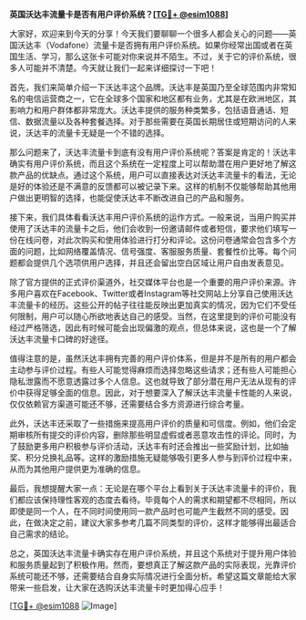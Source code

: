 **英国沃达丰流量卡是否有用户评价系统？[[TG💪+ @esim1088](https://t.me/s/esim1088)]**

大家好，欢迎来到今天的分享！今天我们要聊聊一个很多人都会关心的问题——英国沃达丰（Vodafone）流量卡是否拥有用户评价系统。如果你经常出国或者在英国生活、学习，那么这张卡可能对你来说并不陌生。不过，关于它的评价系统，很多人可能并不清楚。今天就让我们一起来详细探讨一下吧！

首先，我们来简单介绍一下沃达丰这个品牌。沃达丰是英国乃至全球范围内非常知名的电信运营商之一，它在全球多个国家和地区都有业务，尤其是在欧洲地区，其影响力和用户群体都非常庞大。沃达丰提供的服务种类繁多，包括语音通话、短信、数据流量以及各种套餐选择。对于那些需要在英国长期居住或短期访问的人来说，沃达丰的流量卡无疑是一个不错的选择。

那么问题来了，沃达丰流量卡到底有没有用户评价系统呢？答案是肯定的！沃达丰确实有用户评价系统，而且这个系统在一定程度上可以帮助潜在用户更好地了解这款产品的优缺点。通过这个系统，用户可以直接表达对沃达丰流量卡的看法，无论是好的体验还是不满意的反馈都可以被记录下来。这样的机制不仅能够帮助其他用户做出更明智的选择，也能促使沃达丰不断改进自己的产品和服务。

接下来，我们具体看看沃达丰用户评价系统的运作方式。一般来说，当用户购买并使用了沃达丰的流量卡之后，他们会收到一份邀请邮件或者短信，要求他们填写一份在线问卷，对此次购买和使用体验进行打分和评论。这份问卷通常会包含多个方面的问题，比如网络覆盖情况、信号强度、客服服务质量、套餐性价比等。每个问题都会提供几个选项供用户选择，并且还会留出空白区域让用户自由发表意见。

除了官方提供的正式评价渠道外，社交媒体平台也是一个重要的用户评价来源。许多用户喜欢在Facebook、Twitter或者Instagram等社交网站上分享自己使用沃达丰流量卡的经历。这些公开的帖子往往能反映出更加真实的情况，因为它们不受任何限制，用户可以随心所欲地表达自己的感受。当然，在这里提到的评价可能没有经过严格筛选，因此有时候可能会出现偏激的观点，但总体来说，这也是一个了解沃达丰流量卡口碑的好途径。

值得注意的是，虽然沃达丰拥有完善的用户评价体系，但是并不是所有的用户都会主动参与评价过程。有些人可能觉得麻烦而选择忽略这些请求；还有些人可能担心隐私泄露而不愿意透露过多个人信息。这也就导致了部分潜在用户无法从现有的评价中获得足够全面的信息。因此，对于想要深入了解沃达丰流量卡性能的人来说，仅仅依赖官方渠道可能还不够，还需要结合多方资源进行综合考量。

此外，沃达丰还采取了一些措施来提高用户评价的质量和可信度。例如，他们会定期审核所有提交的评价内容，删除那些明显虚假或者恶意攻击性的评论。同时，为了鼓励更多用户积极参与评价活动，沃达丰有时还会推出一些奖励计划，比如抽奖、积分兑换礼品等。这样的激励措施无疑能够吸引更多人参与到评价过程中来，从而为其他用户提供更为准确的信息。

最后，我想提醒大家一点：无论是在哪个平台上看到关于沃达丰流量卡的评价，我们都应该保持理性客观的态度去看待。毕竟每个人的需求和期望都不尽相同，所以即使是同一个人，在不同时间使用同一款产品时也可能产生截然不同的感受。因此，在做决定之前，建议大家多参考几篇不同类型的评价，这样才能够得出最适合自己需求的结论。

总之，英国沃达丰流量卡确实存在用户评价系统，并且这个系统对于提升用户体验和服务质量起到了积极作用。然而，要想真正了解这款产品的实际表现，光靠评价系统可能还不够，还需要结合自身实际情况进行全面分析。希望这篇文章能给大家带来一些启发，让大家在选购沃达丰流量卡时更加得心应手！

[[TG💪+ @esim1088](https://t.me/s/esim1088) ![Image](https://i.postimg.cc/4NQfJmqS/Snipaste-2025-05-13-00-14-12.png)]